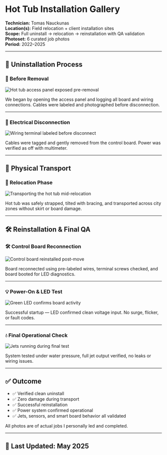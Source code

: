 # Hot Tub Installation Gallery  
**Technician:** Tomas Nauckunas  
**Location(s):** Field relocation + client installation sites  
**Scope:** Full uninstall → relocation → reinstallation with QA validation  
**Photoset:** 6 curated job photos  
**Period:** 2022–2025

---

## 🔧 Uninstallation Process

### 🧱 Before Removal  
![Hot tub access panel exposed pre-removal](../assets/hot_tub_installs/panel_exposed_before_removal.jpg)

We began by opening the access panel and logging all board and wiring connections. Cables were labeled and photographed before disconnection.

---

### 🔌 Electrical Disconnection  
![Wiring terminal labeled before disconnect](../assets/hot_tub_installs/terminal_block_labeled.jpg)

Cables were tagged and gently removed from the control board. Power was verified as off with multimeter.

---

## 🚛 Physical Transport

### 🚚 Relocation Phase  
![Transporting the hot tub mid-relocation](../assets/hot_tub_installs/moving_team_in_action.jpg)

Hot tub was safely strapped, tilted with bracing, and transported across city zones without skirt or board damage.

---

## 🛠 Reinstallation & Final QA

### 🛠 Control Board Reconnection  
![Control board reinstalled post-move](../assets/hot_tub_installs/control_board_reinstall_complete.jpg)

Board reconnected using pre-labeled wires, terminal screws checked, and board booted for LED diagnostics.

---

### 💡 Power-On & LED Test  
![Green LED confirms board activity](../assets/hot_tub_installs/led_green_status_confirmed.jpg)

Successful startup — LED confirmed clean voltage input. No surge, flicker, or fault codes.

---

### 💧 Final Operational Check  
![Jets running during final test](../assets/hot_tub_installs/final_jet_test_under_pressure.jpg)

System tested under water pressure, full jet output verified, no leaks or wiring issues.

---

## ✅ Outcome

- ✅ Verified clean uninstall  
- ✅ Zero damage during transport  
- ✅ Successful reinstallation  
- ✅ Power system confirmed operational  
- ✅ Jets, sensors, and smart board behavior all validated

All photos are of actual jobs I personally led and completed.

---

## 📅 Last Updated: May 2025
